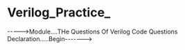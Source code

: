 # Verilog_Practice_
----->Module....THe Questions Of Verilog Code Questions Declaration.....Begin------->
